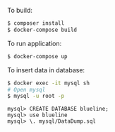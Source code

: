 To build:
```sh
$ composer install
$ docker-compose build
```

To run application:
```sh
$ docker-compose up
```

To insert data in database:
```sh
$ docker exec -it mysql sh
# Open mysql
$ mysql -u root -p
```
```mysql
mysql> CREATE DATABASE blueline;
mysql> use blueline
mysql> \. mysql/DataDump.sql
```
